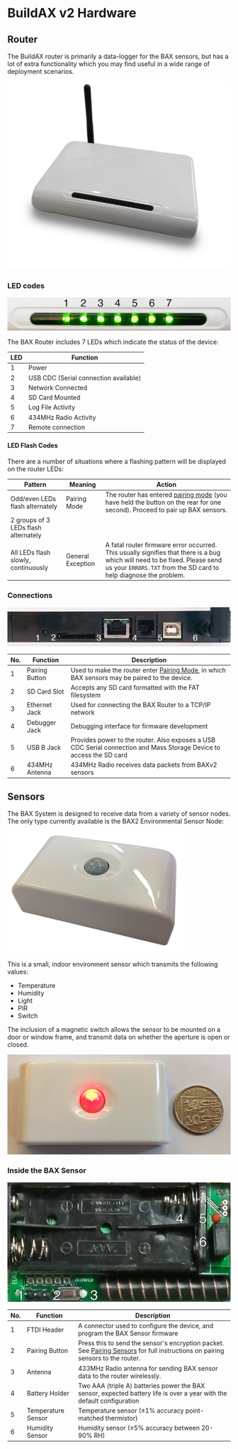 
[//]: # (BuildAX Hardware walkthrough, including the router and sensors)

# BuildAX v2 Hardware

## Router
The BuildAX router is primarily a data-logger for the BAX sensors, but has 
a lot of extra functionality which you may find useful in a wide range of
deployment scenarios.

 ![Router](img/router.png)

### LED codes

 ![LEDs](img/leds.png)

The BAX Router includes 7 LEDs which indicate the status of the device:

 LED | Function
 --- | ----------
  1  | Power
  2  | USB CDC (Serial connection available)
  3  | Network Connected
  4  | SD Card Mounted
  5  | Log File Activity
  6  | 434MHz Radio Activity
  7  | Remote connection


#### LED Flash Codes

There are a number of situations where a flashing pattern will be displayed on
the router LEDs:

 Pattern                              | Meaning           | Action
 ------------------------------------ | ----------------- | --------
 Odd/even LEDs flash alternately      | Pairing Mode      | The router has entered [pairing mode](#pairing-mode) (you have held the button on the rear for one second). Proceed to pair up BAX sensors.
 2 groups of 3 LEDs flash alternately | 
 All LEDs flash slowly, continuously  | General Exception | A fatal router firmware error occurred. This usually signifies that there is a bug which will need to be fixed. Please send us your `ERRORS.TXT` from the SD card to help diagnose the problem.


### Connections

 ![Reverse of device](img/router_rear.png)

 No. | Function       | Description
 --- | -------------- | -------------
  1  | Pairing Button | Used to make the router enter [Pairing Mode](#pairing-mode), in which BAX sensors may be paired to the device.
  2  | SD Card Slot   | Accepts any SD card formatted with the FAT filesystem
  3  | Ethernet Jack  | Used for connecting the BAX Router to a TCP/IP network
  4  | Debugger Jack  | Debugging interface for firmware development
  5  | USB B Jack     | Provides power to the router. Also exposes a USB CDC Serial connection and Mass Storage Device to access the SD card
  6  | 434MHz Antenna | 434MHz Radio receives data packets from BAXv2 sensors


## Sensors

The BAX System is designed to receive data from a variety of sensor nodes. The
only type currently available is the BAX2 Environmental Sensor Node:

 ![BAX Sensor](img/baxsensor2.png)

This is a small, indoor environment sensor which transmits the following 
values:

+ Temperature
+ Humidity
+ Light
+ PIR
+ Switch

The inclusion of a magnetic switch allows the sensor to be mounted on a door
or window frame, and transmit data on whether the aperture is open or closed.

 ![Image with coin for scale](img/baxsensor.png)

### Inside the BAX Sensor

 ![BAX Sensor](img/baxsensor_rear.png)

 No. | Function           | Description
 --- | ------------------ | -------------
  1  | FTDI Header        | A connector used to configure the device, and program the BAX Sensor firmware
  2  | Pairing Button     | Press this to send the sensor's encryption packet. See [Pairing Sensors](deployment.md#pairing-sensors) for full instructions on pairing sensors to the router.
  3  | Antenna            | 433MHz Radio antenna for sending BAX sensor data to the router wirelessly.
  4  | Battery Holder     | Two AAA (triple A) batteries power the BAX sensor, expected battery life is over a year with the default configuration
  5  | Temperature Sensor | Temperature sensor (±1% accuracy point-matched thermistor)
  6  | Humidity Sensor    | Humidity sensor (±5% accuracy between 20-90% RH)



